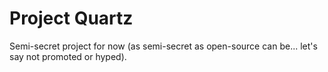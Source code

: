 Project Quartz
==============

Semi-secret project for now (as semi-secret as open-source can be... let's say not promoted or hyped).

